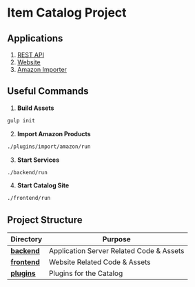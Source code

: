 Item Catalog Project
==================================================

Applications
--------------------------------------

1. [REST API](backend/README.md)
2. [Website](frontend/README.md)
3. [Amazon Importer](plugins/import/amazon/README.md)

Useful Commands
--------------------------------------
1. **Build Assets**
  ```bash
gulp init
```

2. **Import Amazon Products**
  ```bash
./plugins/import/amazon/run
```
 
3. **Start Services**
  ```bash
./backend/run
```

4. **Start Catalog Site**
  ```bash
./frontend/run
```

Project Structure
--------------------------------------
|Directory                  | Purpose                                      |
|---------------------------|----------------------------------------------|
|**[backend](backend)**     | Application Server Related Code & Assets     |
|**[frontend](frontend)**   | Website Related Code & Assets                |
|**[plugins](plugins)**     | Plugins for the Catalog                      |
